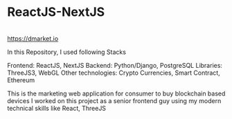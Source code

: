 # ReactJS-NextJS

<br> https://dmarket.io <br/>

In this Repository, I used following Stacks

Frontend: ReactJS, NextJS
Backend: Python/Django, PostgreSQL
Libraries: ThreeJS3, WebGL
Other technologies: Crypto Currencies, Smart Contract, Ethereum


This is the marketing web application for consumer to buy blockchain based devices
I worked on this project as a senior frontend guy using my modern technical skills like React, ThreeJS
